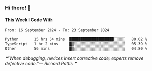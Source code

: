 ### Hi there! 👋

#### This Week I Code With
<!--START_SECTION:waka-->

```txt
From: 16 September 2024 - To: 23 September 2024

Python       15 hrs 34 mins  ████████████████████░░░░░   80.02 %
TypeScript   1 hr 2 mins     █▒░░░░░░░░░░░░░░░░░░░░░░░   05.39 %
Other        56 mins         █▒░░░░░░░░░░░░░░░░░░░░░░░   04.80 %
```

<!--END_SECTION:waka-->

<!--STARTS_HERE_QUOTE_README-->
<i>❝“When debugging, novices insert corrective code; experts remove defective code.”— Richard Pattis   ❞</i>
<!--ENDS_HERE_QUOTE_README-->
